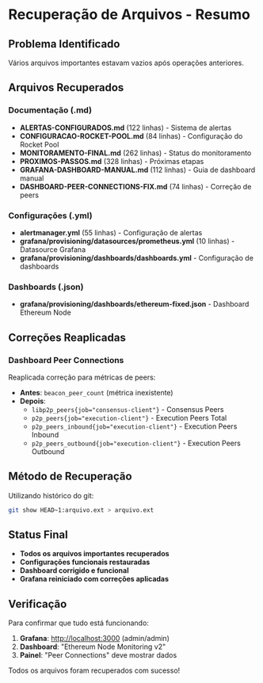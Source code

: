 # Recuperação de Arquivos - Resumo

## Problema Identificado

Vários arquivos importantes estavam vazios após operações anteriores.

## Arquivos Recuperados

### Documentação (.md)

- **ALERTAS-CONFIGURADOS.md** (122 linhas) - Sistema de alertas
- **CONFIGURACAO-ROCKET-POOL.md** (84 linhas) - Configuração do Rocket Pool  
- **MONITORAMENTO-FINAL.md** (262 linhas) - Status do monitoramento
- **PROXIMOS-PASSOS.md** (328 linhas) - Próximas etapas
- **GRAFANA-DASHBOARD-MANUAL.md** (112 linhas) - Guia de dashboard manual
- **DASHBOARD-PEER-CONNECTIONS-FIX.md** (74 linhas) - Correção de peers

### Configurações (.yml)

- **alertmanager.yml** (55 linhas) - Configuração de alertas
- **grafana/provisioning/datasources/prometheus.yml** (10 linhas) - Datasource Grafana
- **grafana/provisioning/dashboards/dashboards.yml** - Configuração de dashboards

### Dashboards (.json)

- **grafana/provisioning/dashboards/ethereum-fixed.json** - Dashboard Ethereum Node

## Correções Reaplicadas

### Dashboard Peer Connections

Reaplicada correção para métricas de peers:

- **Antes**: `beacon_peer_count` (métrica inexistente)
- **Depois**:
  - `libp2p_peers{job="consensus-client"}` - Consensus Peers
  - `p2p_peers{job="execution-client"}` - Execution Peers Total
  - `p2p_peers_inbound{job="execution-client"}` - Execution Peers Inbound  
  - `p2p_peers_outbound{job="execution-client"}` - Execution Peers Outbound

## Método de Recuperação

Utilizando histórico do git:

```bash
git show HEAD~1:arquivo.ext > arquivo.ext
```

## Status Final

- **Todos os arquivos importantes recuperados**
- **Configurações funcionais restauradas**
- **Dashboard corrigido e funcional**
- **Grafana reiniciado com correções aplicadas**

## Verificação

Para confirmar que tudo está funcionando:

1. **Grafana**: <http://localhost:3000> (admin/admin)
2. **Dashboard**: "Ethereum Node Monitoring v2"
3. **Painel**: "Peer Connections" deve mostrar dados

Todos os arquivos foram recuperados com sucesso!
